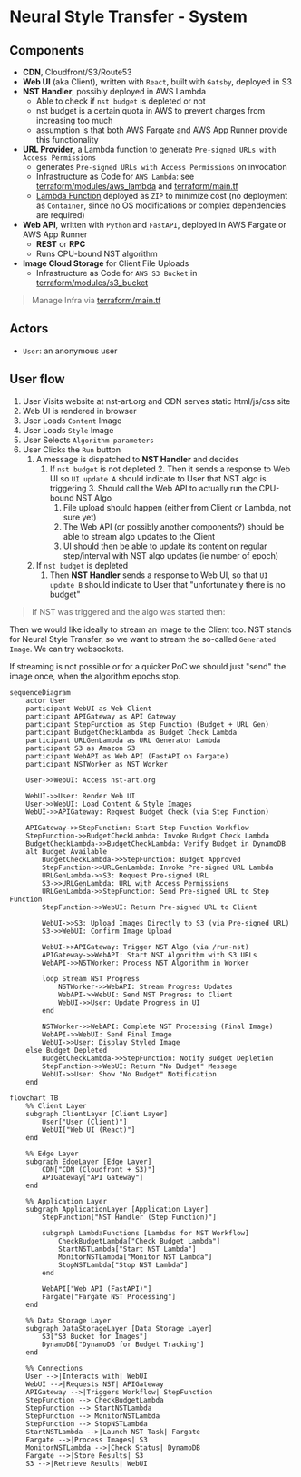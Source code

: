 # Neural Style Transfer - System

## Components

- **CDN**, Cloudfront/S3/Route53
- **Web UI** (aka Client), written with `React`, built with `Gatsby`, deployed in S3
- **NST Handler**, possibly deployed in AWS Lambda
  - Able to check if `nst budget` is depleted or not
  - nst budget is a certain quota in AWS to prevent charges from increasing too much
  - assumption is that both AWS Fargate and AWS App Runner provide this functionality
- **URL Provider**, a Lambda function to generate `Pre-signed URLs with Access Permissions`
  - generates `Pre-signed URLs with Access Permissions` on invocation
  - Infrastructure as Code for `AWS Lambda`: see [terraform/modules/aws_lambda](./terraform/modules/aws_lambda/) and [terraform/main.tf](./terraform/main.tf)
  - [Lambda Function](./lambda_url_provider/) deployed as `ZIP` to minimize cost (no deployment as `Container`, since no OS modifications or complex dependencies are required)
- **Web API**, written with `Python` and `FastAPI`, deployed in AWS Fargate or AWS App Runner
  - **REST** or **RPC**
  - Runs CPU-bound NST algorithm
- **Image Cloud Storage** for Client File Uploads
  - Infrastructure as Code for `AWS S3 Bucket` in [terraform/modules/s3_bucket](./terraform/modules/s3_bucket/)

> Manage Infra via [terraform/main.tf](./terraform/main.tf)

## Actors

- `User`: an anonymous user


## User flow

1. User Visits website at nst-art.org and CDN serves static html/js/css site
2. Web UI is rendered in browser
3. User Loads `Content` Image
4. User Loads `Style` Image
5. User Selects `Algorithm parameters`
6. User Clicks the `Run` button
   1. A message is dispatched to **NST Handler** and decides
      1. If `nst budget` is not depleted
         2. Then it sends a response to Web UI so `UI update A` should indicate to User that NST algo is triggering
         3. Should call the Web API to actually run the CPU-bound NST Algo
            1. File upload should happen (either from Client or Lambda, not sure yet)
         4. The Web API (or possibly another components?) should be able to stream algo updates to the Client
         5. UI should then be able to update its content on regular step/interval with NST algo updates (ie number of epoch)
   2. If `nst budget` is depleted
      1. Then **NST Handler** sends a response to Web UI, so that `UI update B` should indicate to User that "unfortunately there is no budget"


> If NST was triggered and the algo was started then:

Then we would like ideally to stream an image to the Client too. NST stands for Neural Style Transfer, so we want to stream the so-called `Generated Image`. We can try websockets.

If streaming is not possible or for a quicker PoC we should just "send" the image once, when the algorithm epochs stop.


```mermaid
sequenceDiagram
    actor User
    participant WebUI as Web Client
    participant APIGateway as API Gateway
    participant StepFunction as Step Function (Budget + URL Gen)
    participant BudgetCheckLambda as Budget Check Lambda
    participant URLGenLambda as URL Generator Lambda
    participant S3 as Amazon S3
    participant WebAPI as Web API (FastAPI on Fargate)
    participant NSTWorker as NST Worker

    User->>WebUI: Access nst-art.org

    WebUI->>User: Render Web UI
    User->>WebUI: Load Content & Style Images
    WebUI->>APIGateway: Request Budget Check (via Step Function)

    APIGateway->>StepFunction: Start Step Function Workflow
    StepFunction->>BudgetCheckLambda: Invoke Budget Check Lambda
    BudgetCheckLambda->>BudgetCheckLambda: Verify Budget in DynamoDB
    alt Budget Available
        BudgetCheckLambda->>StepFunction: Budget Approved
        StepFunction->>URLGenLambda: Invoke Pre-signed URL Lambda
        URLGenLambda->>S3: Request Pre-signed URL 
        S3->>URLGenLambda: URL with Access Permissions
        URLGenLambda->>StepFunction: Send Pre-signed URL to Step Function
        StepFunction->>WebUI: Return Pre-signed URL to Client

        WebUI->>S3: Upload Images Directly to S3 (via Pre-signed URL)
        S3->>WebUI: Confirm Image Upload

        WebUI->>APIGateway: Trigger NST Algo (via /run-nst)
        APIGateway->>WebAPI: Start NST Algorithm with S3 URLs
        WebAPI->>NSTWorker: Process NST Algorithm in Worker

        loop Stream NST Progress
            NSTWorker->>WebAPI: Stream Progress Updates
            WebAPI->>WebUI: Send NST Progress to Client
            WebUI->>User: Update Progress in UI
        end

        NSTWorker->>WebAPI: Complete NST Processing (Final Image)
        WebAPI->>WebUI: Send Final Image
        WebUI->>User: Display Styled Image
    else Budget Depleted
        BudgetCheckLambda->>StepFunction: Notify Budget Depletion
        StepFunction->>WebUI: Return "No Budget" Message
        WebUI->>User: Show "No Budget" Notification
    end
```

```mermaid
flowchart TB
    %% Client Layer
    subgraph ClientLayer [Client Layer]
        User["User (Client)"]
        WebUI["Web UI (React)"]
    end

    %% Edge Layer
    subgraph EdgeLayer [Edge Layer]
        CDN["CDN (Cloudfront + S3)"]
        APIGateway["API Gateway"]
    end

    %% Application Layer
    subgraph ApplicationLayer [Application Layer]
        StepFunction["NST Handler (Step Function)"]
        
        subgraph LambdaFunctions [Lambdas for NST Workflow]
            CheckBudgetLambda["Check Budget Lambda"]
            StartNSTLambda["Start NST Lambda"]
            MonitorNSTLambda["Monitor NST Lambda"]
            StopNSTLambda["Stop NST Lambda"]
        end

        WebAPI["Web API (FastAPI)"]
        Fargate["Fargate NST Processing"]
    end

    %% Data Storage Layer
    subgraph DataStorageLayer [Data Storage Layer]
        S3["S3 Bucket for Images"]
        DynamoDB["DynamoDB for Budget Tracking"]
    end

    %% Connections
    User -->|Interacts with| WebUI
    WebUI -->|Requests NST| APIGateway
    APIGateway -->|Triggers Workflow| StepFunction
    StepFunction --> CheckBudgetLambda
    StepFunction --> StartNSTLambda
    StepFunction --> MonitorNSTLambda
    StepFunction --> StopNSTLambda
    StartNSTLambda -->|Launch NST Task| Fargate
    Fargate -->|Process Images| S3
    MonitorNSTLambda -->|Check Status| DynamoDB
    Fargate -->|Store Results| S3
    S3 -->|Retrieve Results| WebUI


```
